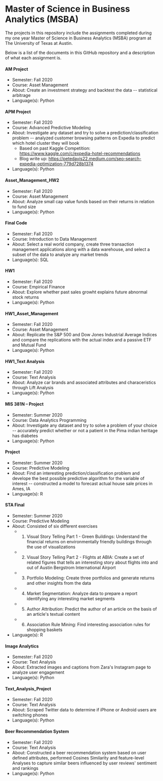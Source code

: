 # Master of Science in Business Analytics (MSBA)
The projects in this repository include the assignments completed during my one year Master of Science in Business Analytics (MSBA) program at The University of Texas at Austin.

Below is a list of the documents in this GitHub repository and a description of what each assignment is.

#### AM Project
* Semester: Fall 2020
* Course: Asset Management
* About: Create an investment strategy and backtest the data -- statistical arbitrage
* Language(s): Python

#### APM Project
* Semester: Fall 2020
* Course: Advanced Predictive Modeling
* About: Investigate any dataset and try to solve a prediction/classification problem -- analyzed customer browsing patterns on Expedia to predict which hotel cluster they will book
    * Based on past Kaggle Competition: https://www.kaggle.com/c/expedia-hotel-recommendations
    * Blog write up: https://petedavis22.medium.com/seo-search-expedia-optimization-779d728b1374
* Language(s): Python

#### Asset_Management_HW2
* Semester: Fall 2020
* Course: Asset Management
* About: Analyze small cap value funds based on their returns in relation to fund size
* Language(s): Python

#### Final Code
* Semester: Fall 2020
* Course: Introduction to Data Management
* About: Select a real world company, create three transaction management applications along with a data warehouse, and select a subset of the data to analyze any market trends
* Language(s): SQL

#### HW1
* Semester: Fall 2020
* Course: Empirical Finance
* About: Explore whether past sales growht explains future abnormal stock returns
* Language(s): Python

#### HW1_Asset_Management
* Semester: Fall 2020
* Course: Asset Management
* About: Replicate the S&P 500 and Dow Jones Industrial Average Indices and compare the replications with the actual index and a passive ETF and Mutual Fund
* Language(s): Python

#### HW1_Text Analysis
* Semester: Fall 2020
* Course: Text Analysis
* About: Analyze car brands and associated attributes and characeristics through Lift Analysis
* Language(s): Python

#### MIS 381N – Project
* Semester: Summer 2020
* Course: Data Analytics Programming
* About: Investigate any dataset and try to solve a problem of your choice -- accurately predict whether or not a patient in the Pima indian heritage has diabetes
* Language(s): Python

#### Project
* Semester: Summer 2020
* Course: Predictive Modeling
* About: Find an interesting prediction/classification problem and develope the best possible predictive algorithm for the variable of interest -- constructed a model to forecast actual house sale prices in Ames, IA
* Language(s): R

#### STA Final
* Semester: Summer 2020
* Course: Predictive Modeling
* About: Consisted of six different exercises
    * 1. Visual Story Telling Part 1 - Green Buildings: Understand the financial returns on environmentally friendly buildings through the use of visualizations
    * 2. Visual Story Telling Part 2 - Flights at ABIA: Create a set of related figures that tells an interesting story about flights into and out of Austin Bergstrom International Airport
    * 3. Portfolio Modeling: Create three portfolios and generate returns and other insights from the data
    * 4. Market Segmentation: Analyze data to prepare a report identifying any interesting market segments
    * 5. Author Attribution: Predict the author of an article on the basis of an article's textual content
    * 6. Association Rule Mining: Find interesting association rules for shopping baskets
* Language(s): R

#### Image Analytics
* Semester: Fall 2020
* Course: Text Analysis
* About: Extracted images and captions from Zara's Instagram page to analyze user engagement
* Language(s): Python

#### Text_Analysis_Project
* Semester: Fall 2020
* Course: Text Analysis
* About: Scraped Twitter data to determine if iPhone or Android users are switching phones
* Language(s): Python

#### Beer Recommendation System
* Semester: Fall 2020
* Course: Text Analysis
* About: Constructed a beer recommendation system based on user defined attributes, performed Cosines Similarity and feature-level Analyses to capture similar beers influenced by user reviews' sentiment and rankings
* Language(s): Python
